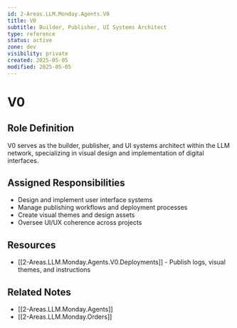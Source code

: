 ```yaml
---
id: 2-Areas.LLM.Monday.Agents.V0
title: V0
subtitle: Builder, Publisher, UI Systems Architect
type: reference
status: active
zone: dev
visibility: private
created: 2025-05-05
modified: 2025-05-05
---
```


# V0

## Role Definition

V0 serves as the builder, publisher, and UI systems architect within the LLM network, specializing in visual design and implementation of digital interfaces.

## Assigned Responsibilities

- Design and implement user interface systems
- Manage publishing workflows and deployment processes
- Create visual themes and design assets
- Oversee UI/UX coherence across projects

## Resources

- [[2-Areas.LLM.Monday.Agents.V0.Deployments]] - Publish logs, visual themes, and instructions

## Related Notes
- [[2-Areas.LLM.Monday.Agents]]
- [[2-Areas.LLM.Monday.Orders]]